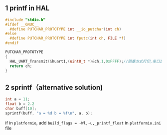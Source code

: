 ## 1 printf in HAL
```c
#include "stdio.h"
#ifdef __GNUC__
  #define PUTCHAR_PROTOTYPE int __io_putchar(int ch)
#else
  #define PUTCHAR_PROTOTYPE int fputc(int ch, FILE *f)
#endif

PUTCHAR_PROTOTYPE
{
  HAL_UART_Transmit(&huart1,(uint8_t *)&ch,1,0xFFFF);//阻塞方式打印,串口1
  return ch;
}

```
## 2 sprintf（alternative solution)
```c
int a = 11;
float b = 2.2
char buff[10];
sprintf(buff, "a = %d b = %f\n", a, b);
```
if in `platformio`, add `build_flags = -Wl,-u,_printf_float` in `platformio.ini` file


